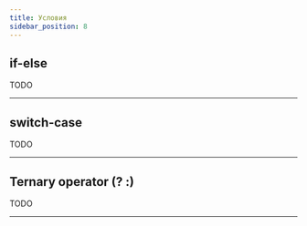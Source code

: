 ```yaml
---
title: Условия
sidebar_position: 8
---
```


## if-else

TODO

---

## switch-case

TODO

---

## Ternary operator (? :)

TODO

---
